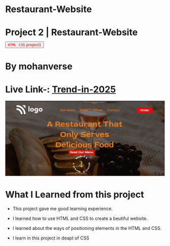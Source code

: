 # Restaurant-Website

# Project 2 | Restaurant-Website <a><button name="button" style = "color: red" onclick="https:">`HTML CSS` project1</button></a>
# By mohanverse

# Live Link-: [Trend-in-2025](Trend-in-2025)

![project1](./assets/Screenshot%20(67).png)

# What I Learned from this project

* This project gave me good learning experience.

* I learned how to use HTML and CSS to create a beutiful website.

* I learned about the ways of positioning elements in the HTML and CSS.

* I learn in this project in deapt of CSS